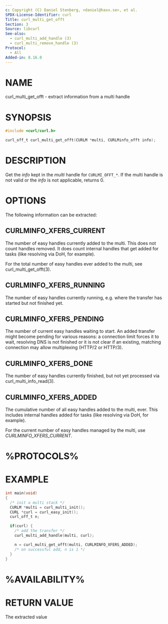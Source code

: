 ```yaml
---
c: Copyright (C) Daniel Stenberg, <daniel@haxx.se>, et al.
SPDX-License-Identifier: curl
Title: curl_multi_get_offt
Section: 3
Source: libcurl
See-also:
  - curl_multi_add_handle (3)
  - curl_multi_remove_handle (3)
Protocol:
  - All
Added-in: 8.16.0
---
```


# NAME

curl_multi_get_offt - extract information from a multi handle

# SYNOPSIS

~~~c
#include <curl/curl.h>

curl_off_t curl_multi_get_offt(CURLM *multi, CURLMinfo_offt info);
~~~

# DESCRIPTION

Get the *info* kept in the *multi* handle for `CURLMI_OFFT_*`.
If the multi handle is not valid or the *info* is not applicable, returns 0.

# OPTIONS

The following information can be extracted:

## CURLMINFO_XFERS_CURRENT

The number of easy handles currently added to the multi. This does not
count handles removed. It does count internal handles that get
added for tasks (like resolving via DoH, for example).

For the total number of easy handles ever added to the multi, see
curl_multi_get_offt(3).

## CURLMINFO_XFERS_RUNNING

The number of easy handles currently running, e.g. where the transfer
has started but not finished yet.

## CURLMINFO_XFERS_PENDING

The number of current easy handles waiting to start. An added transfer
might become pending for various reasons: a connection limit forces it
to wait, resolving DNS is not finished or it is not clear if an existing,
matching connection may allow multiplexing (HTTP/2 or HTTP/3).

## CURLMINFO_XFERS_DONE

The number of easy handles currently finished, but not yet processed
via curl_multi_info_read(3).

## CURLMINFO_XFERS_ADDED

The cumulative number of all easy handles added to the multi, ever.
This includes internal handles added for tasks (like resolving
via DoH, for example).

For the current number of easy handles managed by the multi, use
*CURLMINFO_XFERS_CURRENT*.

# %PROTOCOLS%

# EXAMPLE

~~~c
int main(void)
{
  /* init a multi stack */
  CURLM *multi = curl_multi_init();
  CURL *curl = curl_easy_init();
  curl_off_t n;

  if(curl) {
    /* add the transfer */
    curl_multi_add_handle(multi, curl);

    n = curl_multi_get_offt(multi, CURLMINFO_XFERS_ADDED);
    /* on successful add, n is 1 */
  }
}
~~~

# %AVAILABILITY%

# RETURN VALUE

The extracted value
